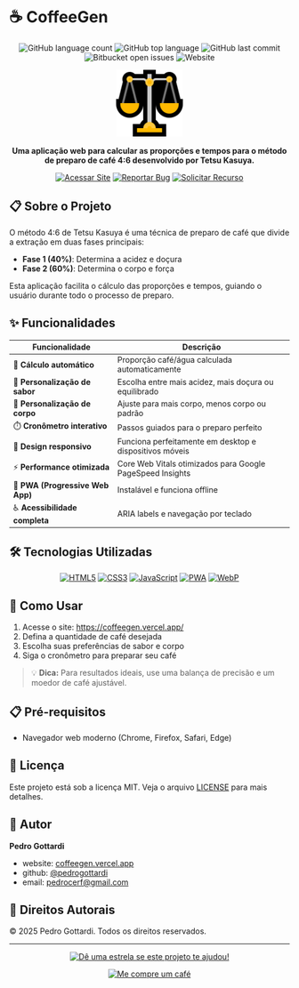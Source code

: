 # ☕ CoffeeGen

<div align="center">

![GitHub language count](https://img.shields.io/github/languages/count/pedrogottardi/tetsukasuya)
![GitHub top language](https://img.shields.io/github/languages/top/pedrogottardi/tetsukasuya)
![GitHub last commit](https://img.shields.io/github/last-commit/pedrogottardi/tetsukasuya)
![Bitbucket open issues](https://img.shields.io/github/issues/pedrogottardi/tetsukasuya)
![Website](https://img.shields.io/website?url=https%3A%2F%2Fcoffeegen.vercel.app)

<img src="assets/images/balance.png" alt="CoffeeGen Logo" width="120"/>

**Uma aplicação web para calcular as proporções e tempos para o método de preparo de café 4:6 desenvolvido por Tetsu Kasuya.**

<a href="https://coffeegen.vercel.app/" target="_blank"><img src="https://img.shields.io/badge/🌐_Acessar_Site-4285F4?style=for-the-badge" alt="Acessar Site"/></a>
<a href="https://github.com/pedrogottardi/tetsukasuya/issues" target="_blank"><img src="https://img.shields.io/badge/📝_Reportar_Bug-FF5252?style=for-the-badge" alt="Reportar Bug"/></a>
<a href="https://github.com/pedrogottardi/tetsukasuya/issues" target="_blank"><img src="https://img.shields.io/badge/✨_Solicitar_Recurso-00C853?style=for-the-badge" alt="Solicitar Recurso"/></a>

</div>

## 📋 Sobre o Projeto

O método 4:6 de Tetsu Kasuya é uma técnica de preparo de café que divide a extração em duas fases principais:
- **Fase 1 (40%)**: Determina a acidez e doçura
- **Fase 2 (60%)**: Determina o corpo e força

Esta aplicação facilita o cálculo das proporções e tempos, guiando o usuário durante todo o processo de preparo.

## ✨ Funcionalidades

| Funcionalidade | Descrição |
|----------------|-----------|
| 🧮 **Cálculo automático** | Proporção café/água calculada automaticamente |
| 🍋 **Personalização de sabor** | Escolha entre mais acidez, mais doçura ou equilibrado |
| 💪 **Personalização de corpo** | Ajuste para mais corpo, menos corpo ou padrão |
| ⏱️ **Cronômetro interativo** | Passos guiados para o preparo perfeito |
| 📱 **Design responsivo** | Funciona perfeitamente em desktop e dispositivos móveis |
| ⚡ **Performance otimizada** | Core Web Vitals otimizados para Google PageSpeed Insights |
| 🔄 **PWA (Progressive Web App)** | Instalável e funciona offline |
| ♿ **Acessibilidade completa** | ARIA labels e navegação por teclado |

## 🛠️ Tecnologias Utilizadas

<div align="center">

[![HTML5](https://img.shields.io/badge/HTML5-E34F26?style=for-the-badge&logo=html5&logoColor=white)](https://developer.mozilla.org/pt-BR/docs/Web/HTML)
[![CSS3](https://img.shields.io/badge/CSS3-1572B6?style=for-the-badge&logo=css3&logoColor=white)](https://developer.mozilla.org/pt-BR/docs/Web/CSS)
[![JavaScript](https://img.shields.io/badge/JavaScript-F7DF1E?style=for-the-badge&logo=javascript&logoColor=black)](https://developer.mozilla.org/pt-BR/docs/Web/JavaScript)
[![PWA](https://img.shields.io/badge/PWA-5A0FC8?style=for-the-badge&logo=pwa&logoColor=white)](https://web.dev/progressive-web-apps/)
[![WebP](https://img.shields.io/badge/WebP-4285F4?style=for-the-badge&logo=google&logoColor=white)](https://developers.google.com/speed/webp)

</div>

## 🚀 Como Usar

1. Acesse o site: <a href="https://coffeegen.vercel.app/" target="_blank">https://coffeegen.vercel.app/</a>
2. Defina a quantidade de café desejada
3. Escolha suas preferências de sabor e corpo
4. Siga o cronômetro para preparar seu café

> 💡 **Dica:** Para resultados ideais, use uma balança de precisão e um moedor de café ajustável.

## 📋 Pré-requisitos

- Navegador web moderno (Chrome, Firefox, Safari, Edge)

## 📝 Licença

Este projeto está sob a licença MIT. Veja o arquivo <a href="LICENSE" target="_blank">LICENSE</a> para mais detalhes.

## 👤 Autor



**Pedro Gottardi**

- website: <a href="https://coffeegen.vercel.app/" target="_blank">coffeegen.vercel.app</a>
- github: <a href="https://github.com/pedrogottardi" target="_blank">@pedrogottardi</a>
- email: <a href="mailto:pedrocerf@gmail.com" target="_blank">pedrocerf@gmail.com</a>

## 📄 Direitos Autorais

© 2025 Pedro Gottardi. Todos os direitos reservados.

---

<div align="center">

<a href="https://github.com/pedrogottardi/tetsukasuya" target="_blank"><img src="https://img.shields.io/badge/⭐️_Dê_uma_estrela-FFD700?style=for-the-badge" alt="Dê uma estrela se este projeto te ajudou!"/></a>

<a href="https://ko-fi.com/pedrogott" target="_blank"><img src="https://img.shields.io/badge/Me%20compre%20um%20café-FF5E5B?style=for-the-badge&logo=ko-fi&logoColor=white" alt="Me compre um café" /></a>

</div>
